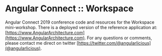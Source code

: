 # Angular Connect :: Workspace

Angular Connect 2019 conference code and resources for the Workspace mini-workshop. There is a
deployed version of the reference application at: [https://www.AngularArchitecture.com](https://www.AngularArchitecture.com). For any questions or comments, please contact me direct on twitter [https://twitter.com/@angularlicious](@angularlicious).
